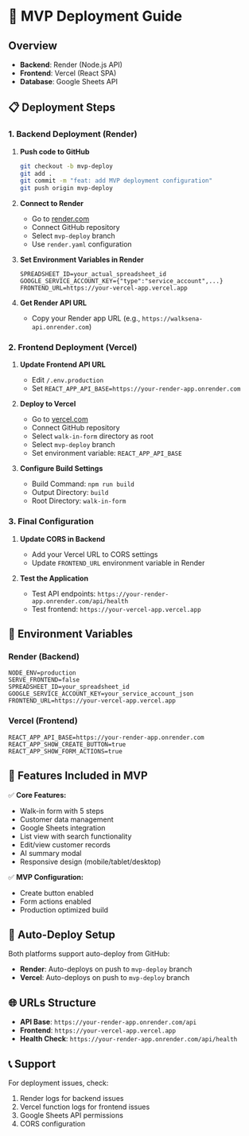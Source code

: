# 🚀 MVP Deployment Guide

## Overview
- **Backend**: Render (Node.js API)
- **Frontend**: Vercel (React SPA)
- **Database**: Google Sheets API

## 📋 Deployment Steps

### 1. Backend Deployment (Render)

1. **Push code to GitHub**
   ```bash
   git checkout -b mvp-deploy
   git add .
   git commit -m "feat: add MVP deployment configuration"
   git push origin mvp-deploy
   ```

2. **Connect to Render**
   - Go to [render.com](https://render.com)
   - Connect GitHub repository
   - Select `mvp-deploy` branch
   - Use `render.yaml` configuration

3. **Set Environment Variables in Render**
   ```
   SPREADSHEET_ID=your_actual_spreadsheet_id
   GOOGLE_SERVICE_ACCOUNT_KEY={"type":"service_account",...}
   FRONTEND_URL=https://your-vercel-app.vercel.app
   ```

4. **Get Render API URL**
   - Copy your Render app URL (e.g., `https://walksena-api.onrender.com`)

### 2. Frontend Deployment (Vercel)

1. **Update Frontend API URL**
   - Edit `/.env.production`
   - Set `REACT_APP_API_BASE=https://your-render-app.onrender.com`

2. **Deploy to Vercel**
   - Go to [vercel.com](https://vercel.com)
   - Connect GitHub repository  
   - Select `walk-in-form` directory as root
   - Select `mvp-deploy` branch
   - Set environment variable: `REACT_APP_API_BASE`

3. **Configure Build Settings**
   - Build Command: `npm run build`
   - Output Directory: `build`
   - Root Directory: `walk-in-form`

### 3. Final Configuration

1. **Update CORS in Backend**
   - Add your Vercel URL to CORS settings
   - Update `FRONTEND_URL` environment variable in Render

2. **Test the Application**
   - Test API endpoints: `https://your-render-app.onrender.com/api/health`
   - Test frontend: `https://your-vercel-app.vercel.app`

## 🔧 Environment Variables

### Render (Backend)
```
NODE_ENV=production
SERVE_FRONTEND=false
SPREADSHEET_ID=your_spreadsheet_id
GOOGLE_SERVICE_ACCOUNT_KEY=your_service_account_json
FRONTEND_URL=https://your-vercel-app.vercel.app
```

### Vercel (Frontend)
```
REACT_APP_API_BASE=https://your-render-app.onrender.com
REACT_APP_SHOW_CREATE_BUTTON=true
REACT_APP_SHOW_FORM_ACTIONS=true
```

## 📱 Features Included in MVP

✅ **Core Features:**
- Walk-in form with 5 steps
- Customer data management
- Google Sheets integration
- List view with search functionality
- Edit/view customer records
- AI summary modal
- Responsive design (mobile/tablet/desktop)

✅ **MVP Configuration:**
- Create button enabled
- Form actions enabled
- Production optimized build

## 🔄 Auto-Deploy Setup

Both platforms support auto-deploy from GitHub:
- **Render**: Auto-deploys on push to `mvp-deploy` branch
- **Vercel**: Auto-deploys on push to `mvp-deploy` branch

## 🌐 URLs Structure

- **API Base**: `https://your-render-app.onrender.com/api`
- **Frontend**: `https://your-vercel-app.vercel.app`
- **Health Check**: `https://your-render-app.onrender.com/api/health`

## 📞 Support

For deployment issues, check:
1. Render logs for backend issues
2. Vercel function logs for frontend issues  
3. Google Sheets API permissions
4. CORS configuration